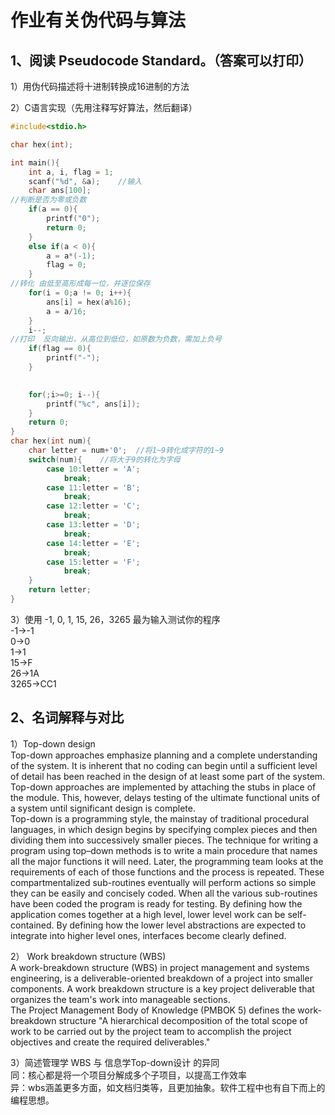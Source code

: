 # 作业有关伪代码与算法
## 1、阅读 Pseudocode Standard。（答案可以打印）  
1）用伪代码描述将十进制转换成16进制的方法  

2）C语言实现（先用注释写好算法，然后翻译）  

```c
#include<stdio.h>

char hex(int);

int main(){
	int a, i, flag = 1;
	scanf("%d", &a);    //输入  
	char ans[100];
//判断是否为零或负数
	if(a == 0){
		printf("0");
		return 0;
	}
	else if(a < 0){
		a = a*(-1);
		flag = 0;
	}
//转化 由低至高形成每一位，并逐位保存
	for(i = 0;a != 0; i++){
		ans[i] = hex(a%16);
		a = a/16;
	} 
	i--;
//打印  反向输出，从高位到低位，如原数为负数，需加上负号
	if(flag == 0){
		printf("-");
	}
	

	for(;i>=0; i--){
		printf("%c", ans[i]);
	}
	return 0;
}
char hex(int num){
	char letter = num+'0';  //将1~9转化成字符的1~9  
	switch(num){	//将大于9的转化为字母
		case 10:letter = 'A';
			break;
		case 11:letter = 'B';
			break;
		case 12:letter = 'C';
			break;
		case 13:letter = 'D';
			break;	
		case 14:letter = 'E';
			break;	
		case 15:letter = 'F';
			break;
	}
	return letter;
}
```

3）使用 -1, 0, 1, 15, 26，3265 最为输入测试你的程序  
-1->-1  
0->0  
1->1  
15->F  
26->1A  
3265->CC1  
## 2、名词解释与对比  
1）Top-down design  
Top-down approaches emphasize planning and a complete understanding of the system. It is inherent that no coding can begin until a sufficient level of detail has been reached in the design of at least some part of the system. Top-down approaches are implemented by attaching the stubs in place of the module. This, however, delays testing of the ultimate functional units of a system until significant design is complete.  
Top-down is a programming style, the mainstay of traditional procedural languages, in which design begins by specifying complex pieces and then dividing them into successively smaller pieces. The technique for writing a program using top–down methods is to write a main procedure that names all the major functions it will need. Later, the programming team looks at the requirements of each of those functions and the process is repeated. These compartmentalized sub-routines eventually will perform actions so simple they can be easily and concisely coded. When all the various sub-routines have been coded the program is ready for testing. By defining how the application comes together at a high level, lower level work can be self-contained. By defining how the lower level abstractions are expected to integrate into higher level ones, interfaces become clearly defined.  

2） Work breakdown structure (WBS)  
A work-breakdown structure (WBS) in project management and systems engineering, is a deliverable-oriented breakdown of a project into smaller components. A work breakdown structure is a key project deliverable that organizes the team's work into manageable sections.   
The Project Management Body of Knowledge (PMBOK 5) defines the work-breakdown structure "A hierarchical decomposition of the total scope of work to be carried out by the project team to accomplish the project objectives and create the required deliverables."  

3）简述管理学 WBS 与 信息学Top-down设计 的异同  
同：核心都是将一个项目分解成多个子项目，以提高工作效率  
异：wbs涵盖更多方面，如文档归类等，且更加抽象。软件工程中也有自下而上的编程思想。  